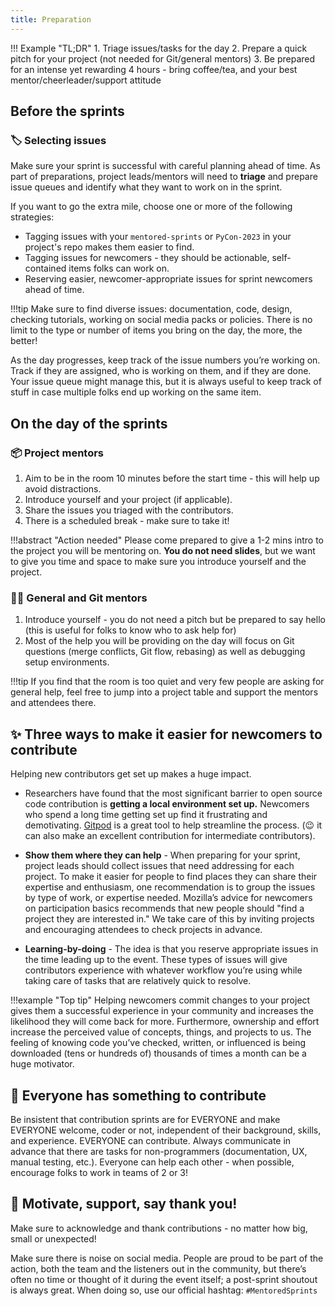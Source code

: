```yaml
---
title: Preparation
---
```


!!! Example "TL;DR" 1. Triage issues/tasks for the day 2. Prepare a quick pitch for your project (not needed for Git/general mentors) 3. Be prepared for an intense yet rewarding 4 hours - bring coffee/tea, and your best mentor/cheerleader/support attitude

## Before the sprints

### :label: Selecting issues

Make sure your sprint is successful with careful planning ahead of time. As part of preparations, project leads/mentors will need to **triage** and prepare issue queues and identify what they want to work on in the sprint.

If you want to go the extra mile, choose one or more of the following strategies:

- Tagging issues with your `mentored-sprints` or `PyCon-2023` in your project's repo makes them easier to find.
- Tagging issues for newcomers - they should be actionable, self-contained items folks can work on.
- Reserving easier, newcomer-appropriate issues for sprint newcomers ahead of time.

!!!tip
Make sure to find diverse issues: documentation, code, design, checking tutorials, working on social media packs or policies.
There is no limit to the type or number of items you bring on the day, the more, the better!

As the day progresses, keep track of the issue numbers you’re working on. Track if they are assigned, who is working on them, and if they are done. Your issue queue might manage this, but it is always useful to keep track of stuff in case multiple folks end up working on the same item.

## On the day of the sprints

### :package: Project mentors

1. Aim to be in the room 10 minutes before the start time - this will help up avoid distractions.
2. Introduce yourself and your project (if applicable).
3. Share the issues you triaged with the contributors.
4. There is a scheduled break - make sure to take it!

!!!abstract "Action needed"
Please come prepared to give a 1-2 mins intro to the project you will be mentoring on.
**You do not need slides**, but we want to give you time and space to make sure you introduce yourself and the project.

### :teacher: General and Git mentors

1. Introduce yourself - you do not need a pitch but be prepared to say hello (this is useful for folks to know who to ask help for)
1. Most of the help you will be providing on the day will focus on Git questions (merge conflicts, Git flow, rebasing) as well as debugging setup environments.

!!!tip
If you find that the room is too quiet and very few people are asking for general help,
feel free to jump into a project table and support the mentors and attendees there.

## :sparkles: Three ways to make it easier for newcomers to contribute

Helping new contributors get set up makes a huge impact.

- Researchers have found that the most significant barrier to open source code contribution is **getting a local environment set up.** Newcomers who spend a long time getting set up find it frustrating and demotivating. [Gitpod](https://gitpd.io) is a great tool to help streamline the process. (:wink: it can also make an excellent contribution for intermediate contributors).

- **Show them where they can help** - When preparing for your sprint, project leads should collect issues that need addressing for each project. To make it easier for people to find places they can share their expertise and enthusiasm, one recommendation is to group the issues by type of work, or expertise needed. Mozilla’s advice for newcomers on participation basics recommends that new people should "find a project they are interested in." We take care of this by inviting projects and encouraging attendees to check projects in advance.

- **Learning-by-doing** - The idea is that you reserve appropriate issues in the time leading up to the event. These types of issues will give contributors experience with whatever workflow you’re using while taking care of tasks that are relatively quick to resolve.

!!!example "Top tip"
Helping newcomers commit changes to your project gives them a successful experience in your community and increases the likelihood they will come back for more. Furthermore, ownership and effort increase the perceived value of concepts, things, and projects to us. The feeling of knowing code you’ve checked, written, or influenced is being downloaded (tens or hundreds of) thousands of times a month can be a huge motivator.

## :unicorn: Everyone has something to contribute

Be insistent that contribution sprints are for EVERYONE and make EVERYONE welcome, coder or not, independent of their background, skills, and experience. EVERYONE can contribute.
Always communicate in advance that there are tasks for non-programmers (documentation, UX, manual testing, etc.).
Everyone can help each other - when possible, encourage folks to work in teams of 2 or 3!

## :pray: Motivate, support, say thank you!

Make sure to acknowledge and thank contributions - no matter how big, small or unexpected!

Make sure there is noise on social media. People are proud to be part of the action, both the team and the listeners out in the community, but there’s often no time or thought of it during the event itself; a post-sprint shoutout is always great. When doing so, use our official hashtag: `#MentoredSprints`
